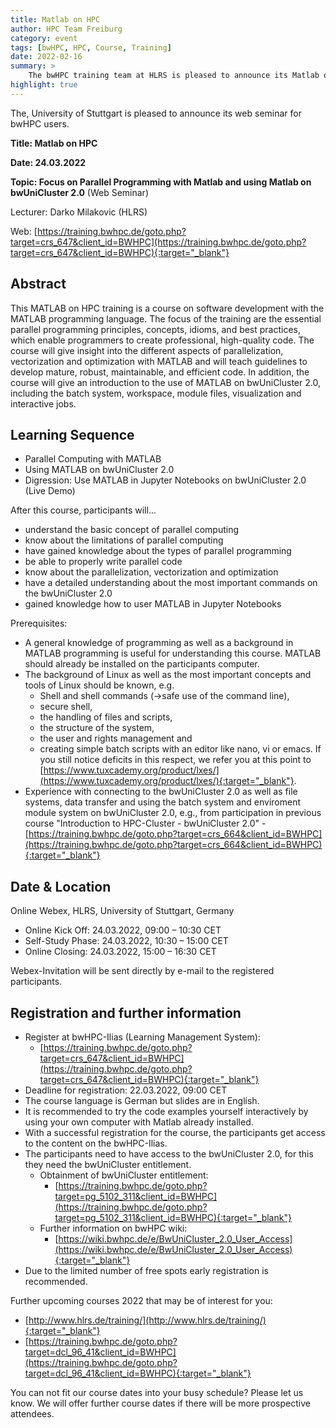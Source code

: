 ```yaml
---
title: Matlab on HPC
author: HPC Team Freiburg
category: event
tags: [bwHPC, HPC, Course, Training]
date: 2022-02-16
summary: >
    The bwHPC training team at HLRS is pleased to announce its Matlab on HPC web seminar for bwHPC users on 24.03.2022.
highlight: true
---
```


The, University of Stuttgart is pleased to announce its web seminar for bwHPC users.

**Title: Matlab on HPC**

**Date: 24.03.2022**

**Topic: Focus on Parallel Programming with Matlab and using Matlab on bwUniCluster 2.0** (Web Seminar)

Lecturer: Darko Milakovic (HLRS)

Web: [https://training.bwhpc.de/goto.php?target=crs_647&client_id=BWHPC](https://training.bwhpc.de/goto.php?target=crs_647&client_id=BWHPC){:target="_blank"}

## Abstract

This MATLAB on HPC training is a course on software development with the MATLAB programming language.
The focus of the training are the essential parallel programming principles, concepts, idioms, and best practices, which enable programmers to create professional, high-quality code.
The course will give insight into the different aspects of parallelization, vectorization and optimization with MATLAB and will teach guidelines to develop mature, robust, maintainable, and efficient code.
In addition, the course will give an introduction to the use of MATLAB on bwUniCluster 2.0, including the batch system, workspace, module files, visualization and interactive jobs.

## Learning Sequence

- Parallel Computing with MATLAB
- Using MATLAB on bwUniCluster 2.0
- Digression: Use MATLAB in Jupyter Notebooks on bwUniCluster 2.0 (Live Demo)

After this course, participants will...
- understand the basic concept of parallel computing
- know about the limitations of parallel computing
- have gained knowledge about the types of parallel programming
- be able to properly write parallel code
- know about the parallelization, vectorization and optimization
- have a detailed understanding about the most important commands on the bwUniCluster 2.0
- gained knowledge how to user MATLAB in Jupyter Notebooks

Prerequisites:
- A general knowledge of programming as well as a background in MATLAB programming is useful for understanding this course. MATLAB should already be installed on the participants computer.
- The background of Linux as well as the most important concepts and tools of Linux should be known, e.g.
    * Shell and shell commands (→safe use of the command line),
    * secure shell,
    * the handling of files and scripts,
    * the structure of the system,
    * the user and rights management and
    * creating simple batch scripts with an editor like nano, vi or emacs.
    If you still notice deficits in this respect, we refer you at this point to [https://www.tuxcademy.org/product/lxes/](https://www.tuxcademy.org/product/lxes/){:target="_blank"}.
- Experience with connecting to the bwUniCluster 2.0 as well as file systems, data transfer and using the batch system and enviroment module system on bwUniCluster 2.0, e.g., from participation in previous course "Introduction to HPC-Cluster - bwUniCluster 2.0" - [https://training.bwhpc.de/goto.php?target=crs_664&client_id=BWHPC](https://training.bwhpc.de/goto.php?target=crs_664&client_id=BWHPC){:target="_blank"}


## Date & Location

Online Webex, HLRS, University of Stuttgart, Germany
- Online Kick Off: 24.03.2022, 09:00 – 10:30 CET
- Self-Study Phase: 24.03.2022, 10:30 – 15:00 CET
- Online Closing: 24.03.2022, 15:00 – 16:30 CET

Webex-Invitation will be sent directly by e-mail to the registered participants.

## Registration and further information

- Register at bwHPC-Ilias (Learning Management System):
    - [https://training.bwhpc.de/goto.php?target=crs_647&client_id=BWHPC](https://training.bwhpc.de/goto.php?target=crs_647&client_id=BWHPC){:target="_blank"}
- Deadline for registration: 22.03.2022, 09:00 CET
- The course language is German but slides are in English. 
- It is recommended to try the code examples yourself interactively by using your own computer with Matlab already installed.
- With a successful registration for the course, the participants get access to the content on the bwHPC-Ilias.
- The participants need to have access to the bwUniCluster 2.0, for this they need the bwUniCluster entitlement.
    - Obtainment of bwUniCluster entitlement:
        - [https://training.bwhpc.de/goto.php?target=pg_5102_311&client_id=BWHPC](https://training.bwhpc.de/goto.php?target=pg_5102_311&client_id=BWHPC){:target="_blank"}
    - Further information on bwHPC wiki:
        - [https://wiki.bwhpc.de/e/BwUniCluster_2.0_User_Access](https://wiki.bwhpc.de/e/BwUniCluster_2.0_User_Access){:target="_blank"}
- Due to the limited number of free spots early registration is recommended.

Further upcoming courses 2022 that may be of interest for you:
- [http://www.hlrs.de/training/](http://www.hlrs.de/training/){:target="_blank"}
- [https://training.bwhpc.de/goto.php?target=dcl_96_41&client_id=BWHPC](https://training.bwhpc.de/goto.php?target=dcl_96_41&client_id=BWHPC){:target="_blank"}

You can not fit our course dates into your busy schedule? Please let us know.
We will offer further course dates if there will be more prospective attendees.